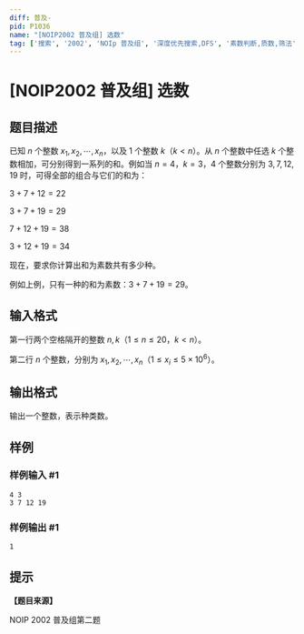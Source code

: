 ```yaml
---
diff: 普及-
pid: P1036
name: "[NOIP2002 普及组] 选数"
tag: ['搜索', '2002', 'NOIp 普及组', '深度优先搜索,DFS', '素数判断,质数,筛法']
---
```

# [NOIP2002 普及组] 选数
## 题目描述

已知 $n$ 个整数 $x_1,x_2,\cdots,x_n$，以及 $1$ 个整数 $k$（$k<n$）。从 $n$ 个整数中任选 $k$ 个整数相加，可分别得到一系列的和。例如当 $n=4$，$k=3$，$4$ 个整数分别为 $3,7,12,19$ 时，可得全部的组合与它们的和为：

$3+7+12=22$

$3+7+19=29$

$7+12+19=38$

$3+12+19=34$

现在，要求你计算出和为素数共有多少种。

例如上例，只有一种的和为素数：$3+7+19=29$。
## 输入格式

第一行两个空格隔开的整数 $n,k$（$1 \le n \le 20$，$k<n$）。

第二行 $n$ 个整数，分别为 $x_1,x_2,\cdots,x_n$（$1 \le x_i \le 5\times 10^6$）。

## 输出格式

输出一个整数，表示种类数。
## 样例

### 样例输入 #1
```
4 3
3 7 12 19

```
### 样例输出 #1
```
1

```
## 提示

**【题目来源】**

NOIP 2002 普及组第二题
